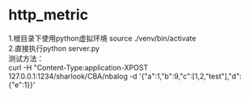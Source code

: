 # http_metric
1.根目录下使用python虚拟环境 source ./venv/bin/activate   
2.直接执行python server.py    
测试方法：  
curl -H "Content-Type:application-XPOST 127.0.0.1:1234/sharlook/CBA/nbalog -d '{"a":1,"b":9,"c":[1,2,"test"],"d":{"e":1}}'  
